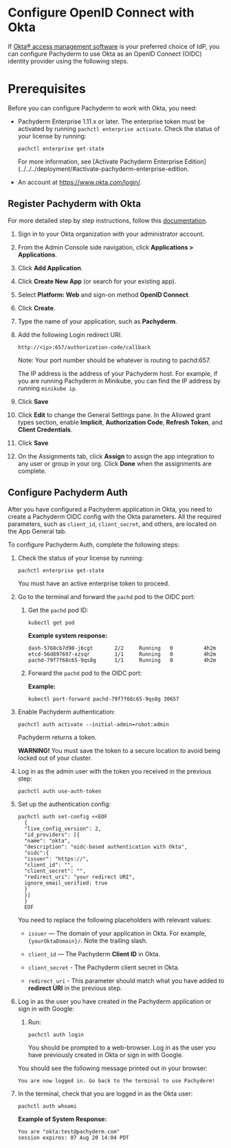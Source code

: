 # Configure OpenID Connect with Okta

If [Okta® access management software](https://www.okta.com) 
is your preferred choice of IdP,
you can configure Pachyderm to use Okta as an OpenID Connect (OIDC) 
identity provider using the following steps. 


# Prerequisites

Before you can configure Pachyderm to work with Okta, you need:

* Pachyderm Enterprise 1.11.x or later. The enterprise token must be
  activated by running `pachctl enterprise activate`.
  Check the status of your license by running:

  ```shell
  pachctl enterprise get-state
  ```

  For more information, see [Activate Pachyderm Enterprise Edition](../../../deployment/#activate-pachyderm-enterprise-edition.

* An account at https://www.okta.com/login/. 


## Register Pachyderm with Okta

For more detailed step by step instructions, follow this [documentation](https://developer.okta.com/docs/guides/add-an-external-idp/apple/register-app-in-okta/).

1. Sign in to your Okta organization with your administrator account.
1. From the Admin Console side navigation, click **Applications > Applications**.
1. Click **Add Application**.
1. Click **Create New App** (or search for your existing app).
1. Select **Platform: Web** and sign-on method **OpenID Connect**.
1. Click **Create**.
1. Type the name of your application, such as **Pachyderm**.
1. Add the following Login redirect URI. 

      ```shell
      http://<ip>:657/authorization-code/callback
      ```
      Note: Your port number should be whatever is routing to pachd:657.

      The IP address is the address of your Pachyderm host. For example,
      if you are running Pachyderm in Minikube, you can find the IP
      address by running `minikube ip`.
1. Click **Save**
1. Click **Edit** to change the General Settings pane. In the Allowed grant types section, enable **Implicit**, **Authorization Code**, **Refresh Token**, and **Client Credentials**.
1. Click **Save**
1. On the Assignments tab, click **Assign** to assign the app integration to any user or group in your org. Click **Done** when the assignments are complete.


## Configure Pachyderm Auth

After you have configured a Pachyderm application in Okta, you
need to create a Pachyderm OIDC config with the Okta parameters.
All the required parameters, such as `client_id`, `client_secret`, 
and others, are located on the App General tab.

To configure Pachyderm Auth, complete the following steps:

1. Check the status of your license by running:

      ```shell
      pachctl enterprise get-state
      ```

      You must have an active enterprise token to proceed.

1. Go to the terminal and forward the `pachd` pod to the OIDC port:

   1. Get the `pachd` pod ID:

      ```shell
      kubectl get pod
      ```

      **Example system response:**

      ```shell
      dash-5768cb7d98-j6cgt       2/2     Running   0          4h2m
      etcd-56d897697-xzsqr        1/1     Running   0          4h2m
      pachd-79f7f68c65-9qs8g      1/1     Running   0          4h2m
      ```

   1. Forward the `pachd` pod to the OIDC port:

      **Example:**

      ```shell
      kubectl port-forward pachd-79f7f68c65-9qs8g 30657
      ```

1. Enable Pachyderm authentication:

      ```shell
      pachctl auth activate --initial-admin=robot:admin
      ```

      Pachyderm returns a token.

      **WARNING!** You must save the token to a secure location
      to avoid being locked out of your cluster.

1. Log in as the admin user with the token you received in the previous
step:

      ```shell
      pachctl auth use-auth-token
      ```

1. Set up the authentication config:

    ```shell
    pachctl auth set-config <<EOF
      {
      "live_config_version": 2,
      "id_providers": [{
      "name": "okta",
      "description": "oidc-based authentication with Okta",
      "oidc":{
      "issuer": "https://",
      "client_id": "",
      "client_secret": "",
      "redirect_uri": "your redirect URI",
      ignore_email_verified: true
      }
      }]
      }
      EOF
    ```

    You need to replace the following placeholders with relevant values:

    - `issuer` — The domain of your application in Okta. For example,
    `{yourOktaDomain}/`. Note the trailing slash.

    - `client_id` — The Pachyderm **Client ID** in Okta. 

    - `client_secret` - The Pachyderm client secret in Okta. 

    - `redirect_uri` - This parameter should match what you have added
    to **redirect URI** in the previous step.

1. Log in as the user you have created in the Pachyderm application
or sign in with Google:

   1. Run:

      ```shell
      pachctl auth login
      ```

      You should be prompted to a web-browser. Log in as the user you have
      previously created in Okta or sign in with Google.

    You should see the following message printed out in your browser:

    ```
    You are now logged in. Go back to the terminal to use Pachyderm!
    ```

1. In the terminal, check that you are logged in as the Okta user:

      ```shell
      pachctl auth whoami
      ```

      **Example of System Response:**

      ```shell
      You are "okta:test@pachyderm.com"
      session expires: 07 Aug 20 14:04 PDT
      ```
